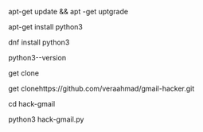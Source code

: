 apt-get update && apt -get uptgrade

apt-get install python3


dnf install python3


python3--version


get clone


get clonehttps://github.com/veraahmad/gmail-hacker.git


cd hack-gmail 


python3 hack-gmail.py


 





